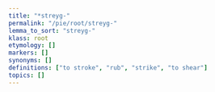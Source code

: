 ```yaml
---
title: "*streyg-"
permalink: "/pie/root/streyg-"
lemma_to_sort: "streyg-"
klass: root
etymology: []
markers: []
synonyms: []
definitions: ["to stroke", "rub", "strike", "to shear"]
topics: []
---
```

